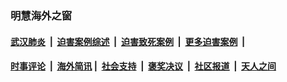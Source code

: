 
### 明慧海外之窗

####  [武汉肺炎](indexes/365.md?t=07130501) &nbsp;|&nbsp;  [迫害案例综述](indexes/328.md?t=07130501) &nbsp;|&nbsp; [迫害致死案例](indexes/277.md?t=07130501)  &nbsp;|&nbsp; [更多迫害案例](indexes/81.md?t=07130501)  &nbsp;|&nbsp; 
####  [时事评论](indexes/19.md?t=07130501) &nbsp;|&nbsp; [海外简讯](indexes/245.md?t=07130501)&nbsp;|&nbsp;  [社会支持](indexes/140.md?t=07130501) &nbsp;|&nbsp; [褒奖决议](indexes/282.md?t=07130501) &nbsp;|&nbsp; [社区报道](indexes/91.md?t=07130501)  &nbsp;|&nbsp; [天人之间](indexes/78.md?t=07130501) 

